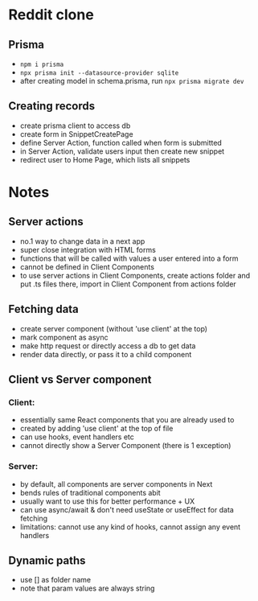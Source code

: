 # Reddit clone

## Prisma
- `npm i prisma`
- `npx prisma init --datasource-provider sqlite`
- after creating model in schema.prisma, run `npx prisma migrate dev`

## Creating records
- create prisma client to access db
- create form in SnippetCreatePage
- define Server Action, function called when form is submitted
- in Server Action, validate users input then create new snippet
- redirect user to Home Page, which lists all snippets

# Notes
## Server actions
- no.1 way to change data in a next app
- super close integration with HTML forms
- functions that will be called with values a user entered into a form
- cannot be defined in Client Components
- to use server actions in Client Components, create actions folder and put .ts files there, import
  in Client Component from actions folder

## Fetching data
- create server component (without 'use client' at the top)
- mark component as async
- make http request or directly access a db to get data
- render data directly, or pass it to a child component

## Client vs Server component
### Client:
- essentially same React components that you are already used to
- created by adding 'use client' at the top of file
- can use hooks, event handlers etc
- cannot directly show a Server Component (there is 1 exception)
### Server:
- by default, all components are server components in Next
- bends rules of traditional components abit
- usually want to use this for better performance + UX
- can use async/await & don't need useState or useEffect for data fetching
- limitations: cannot use any kind of hooks, cannot assign any event handlers

## Dynamic paths
- use [] as folder name
- note that param values are always string